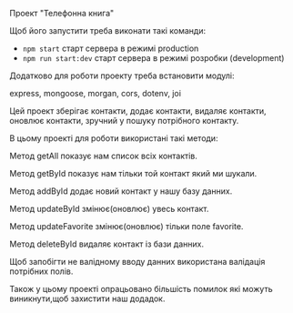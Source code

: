 Проект "Телефонна книга"

Щоб його запустити треба виконати такі команди:

- `npm start` старт сервера в режимі production
- `npm run start:dev` старт сервера в режимі розробки (development)

Додатково для роботи проекту треба встановити модулі:

express, mongoose, morgan, cors, dotenv, joi

Цей проект зберігає контакти, додає контакти, видаляє контакти, оновлює контакти, зручний у пошуку
потрібного контакту.

В цьому проекті для роботи використані такі методи:

Метод getAll показує нам список всіх контактів.

Метод getById показує нам тільки той контакт який ми шукали.

Метод addById додає новий контакт у нашу базу данних.

Метод updateById змінює(оновлює) увесь контакт.

Метод updateFavorite змінює(оновлює) тільки поле favorite.

Метод deleteById видаляє контакт із бази данних.

Щоб запобігти не валідному вводу данних використана валідація потрібних полів.

Також у цьому проекті опрацьовано більшість помилок які можуть виникнути,щоб захистити наш додадок.

